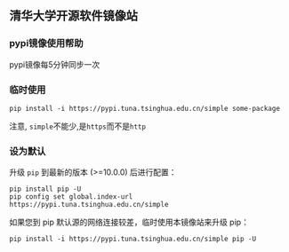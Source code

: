  ## 清华大学开源软件镜像站

 ### pypi镜像使用帮助
 pypi镜像每5分钟同步一次

 ### 临时使用
 ```
 pip install -i https://pypi.tuna.tsinghua.edu.cn/simple some-package
 ```
 注意, `simple`不能少,是`https`而不是`http`

 ### 设为默认
 升级 `pip` 到最新的版本 (>=10.0.0) 后进行配置：
 ```
 pip install pip -U
 pip config set global.index-url https://pypi.tuna.tsinghua.edu.cn/simple
 ```
 如果您到 pip 默认源的网络连接较差，临时使用本镜像站来升级 pip：
 ```
 pip install -i https://pypi.tuna.tsinghua.edu.cn/simple pip -U
 ```